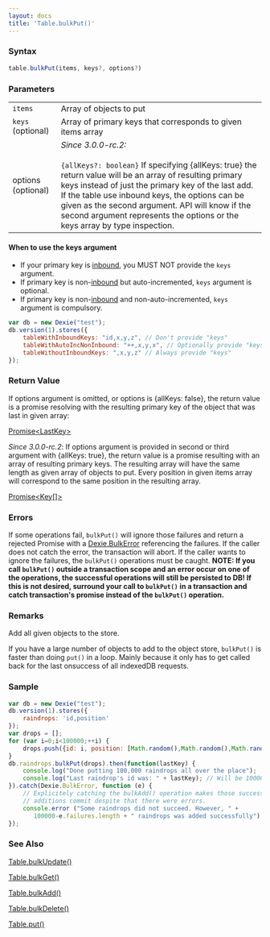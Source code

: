 ```yaml
---
layout: docs
title: 'Table.bulkPut()'
---
```


### Syntax

```javascript
table.bulkPut(items, keys?, options?)
```

### Parameters
<table>
  <tr>
    <td><code>items</code></td>
    <td>Array of objects to put</td>
  <tr>
    <td><code>keys</code> (optional)</td>
    <td>Array of primary keys that corresponds to given items array</td>
  </tr>
  <tr><td>options (optional)</td><td><i>Since 3.0.0-rc.2:</i><br/><br/><code>{allKeys?: boolean}</code> If specifying {allKeys: true} the return value will be an array of resulting primary keys instead of just the primary key of the last add. If the table use inbound keys, the options can be given as the second argument. API will know if the second argument represents the options or the keys array by type inspection.</td></tr>
  </tr>
</table>

#### When to use the keys argument

* If your primary key is [inbound](/docs/inbound), you MUST NOT provide the `keys` argument.
* If primary key is non-[inbound](/docs/inbound) but auto-incremented, `keys` argument is optional.
* If primary key is non-[inbound](/docs/inbound) and non-auto-incremented, `keys` argument is compulsory.

```javascript
var db = new Dexie("test");
db.version(1).stores({
    tableWithInboundKeys: "id,x,y,z", // Don't provide "keys"
    tableWithAutoIncNonInbound: "++,x,y,x", // Optionally provide "keys"
    tableWithoutInboundKeys: ",x,y,z" // Always provide "keys"
});
```

### Return Value

If options argument is omitted, or options is {allKeys: false}, the return value is a promise resolving with the resulting primary key of the object that was last in given array:

[Promise&lt;LastKey&gt;](/docs/Promise/Promise)


*Since 3.0.0-rc.2*: If options argument is provided in second or third argument with {allKeys: true}, the return value is a promise resulting with an array of resulting primary keys. The resulting array will have the same length as given array of objects to put. Every position in given items array will correspond to the same position in the resulting array.

[Promise&lt;Key[]&gt;](/docs/Promise/Promise)


### Errors

If some operations fail, `bulkPut()` will ignore those failures and return a rejected Promise with a
[Dexie.BulkError](/docs/DexieErrors/Dexie.BulkError) referencing the failures. If the caller does not catch the error, the transaction will abort. If the caller wants to ignore the failures, the `bulkPut()` operations must be caught. **NOTE: If you call `bulkPut()` outside a transaction scope and an error occur on one of the operations, the successful operations will still be persisted to DB! If this is not desired, surround your call to `bulkPut()` in a transaction and catch transaction's promise instead of the `bulkPut()` operation.**

### Remarks

Add all given objects to the store.

If you have a large number of objects to add to the object store, `bulkPut()` is faster than doing `put()` in a loop. Mainly because it only has to get called back for the last onsuccess of all indexedDB requests.

### Sample

```javascript
var db = new Dexie("test");
db.version(1).stores({
    raindrops: 'id,position'
});
var drops = [];
for (var i=0;i<100000;++i) {
    drops.push({id: i, position: [Math.random(),Math.random(),Math.random()]})
}
db.raindrops.bulkPut(drops).then(function(lastKey) {
    console.log("Done putting 100,000 raindrops all over the place");
    console.log("Last raindrop's id was: " + lastKey); // Will be 100000.
}).catch(Dexie.BulkError, function (e) {
    // Explicitely catching the bulkAdd() operation makes those successful
    // additions commit despite that there were errors.
    console.error ("Some raindrops did not succeed. However, " +
       100000-e.failures.length + " raindrops was added successfully");
});
```

### See Also

[Table.bulkUpdate()](/docs/Table/Table.bulkUpdate())

[Table.bulkGet()](/docs/Table/Table.bulkGet())

[Table.bulkAdd()](/docs/Table/Table.bulkAdd())

[Table.bulkDelete()](/docs/Table/Table.bulkDelete())

[Table.put()](/docs/Table/Table.put())
